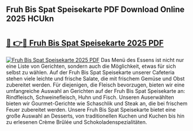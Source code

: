 ## Fruh Bis Spat Speisekarte PDF Download Online 2025 HCUkn

# <h2><a href="http://gc73mo.nevu.top/?p=Fruh+Bis+Spat+Speisekarte">🔗 👉🔴 Fruh Bis Spat Speisekarte 2025 PDF</a></h2>

[![Fruh Bis Spat Speisekarte 2025 PDF](https://i.imgur.com/dBaPXMq.png)](http://gc73mo.nevu.top/?p=Fruh+Bis+Spat+Speisekarte)
Das Menü des Essens ist nicht nur eine Liste von Gerichten, sondern auch die Möglichkeit, etwas für sich selbst zu wählen. Auf der Fruh Bis Spat Speisekarte unserer Cafeteria stehen viele leichte und frische Salate, die mit frischem Gemüse und Obst zubereitet werden. Für diejenigen, die Fleisch bevorzugen, bieten wir eine umfangreiche Auswahl an Gerichten auf der Fruh Bis Spat Speisekarte an: Rindfleisch, Schweinefleisch, Huhn und Fisch. Unseren Auserwählten bieten wir Gourmet-Gerichte wie Schaschlik und Steak an, die bei frischem Feuer zubereitet werden. Unsere Fruh Bis Spat Speisekarte bietet eine große Auswahl an Desserts, von traditionellen Kuchen und Kuchen bis hin zu erlesenen Crème Brûlée und Schokoladenspezialitäten.
